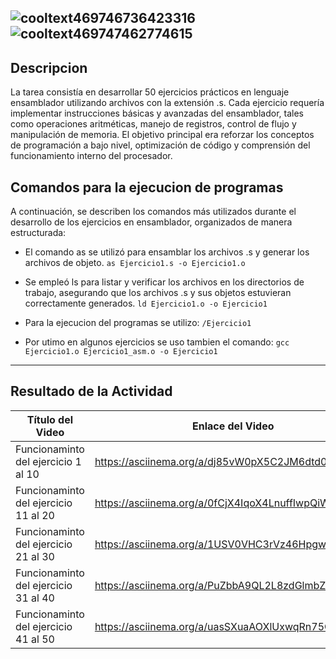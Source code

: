 
![cooltext469746736423316](https://github.com/user-attachments/assets/28ef88c4-825e-4ac1-9e68-c7cad4b195aa)
![cooltext469747462774615](https://github.com/user-attachments/assets/91aee4bf-0db9-4e12-a30b-15ed187932cb)
---
## Descripcion
La tarea consistía en desarrollar 50 ejercicios prácticos en lenguaje ensamblador utilizando archivos con la extensión .s. Cada ejercicio requería implementar instrucciones básicas y avanzadas del ensamblador, tales como operaciones aritméticas, manejo de registros, control de flujo y manipulación de memoria. El objetivo principal era reforzar los conceptos de programación a bajo nivel, optimización de código y comprensión del funcionamiento interno del procesador.

## Comandos para la ejecucion de programas

A continuación, se describen los comandos más utilizados durante el desarrollo de los ejercicios en ensamblador, organizados de manera estructurada:

- El comando as se utilizó para ensamblar los archivos .s y generar los archivos de objeto.
`as Ejercicio1.s -o Ejercicio1.o`

- Se empleó ls para listar y verificar los archivos en los directorios de trabajo, asegurando que los archivos .s y sus objetos estuvieran correctamente generados.
`ld Ejercicio1.o -o Ejercicio1`

- Para la ejecucion del programas se utilizo:
`/Ejercicio1`

- Por utimo en algunos ejercicios se uso tambien el comando:
`gcc Ejercicio1.o Ejercicio1_asm.o -o Ejercicio1 `
---
## Resultado de la Actividad

| Título del Video                             | Enlace del Video                                         |
|----------------------------------------------|----------------------------------------------------------|
| Funcionaminto del ejercicio 1 al 10          | https://asciinema.org/a/dj85vW0pX5C2JM6dtd0KZqMlP        |
| Funcionaminto del ejercicio 11 al 20         | https://asciinema.org/a/0fCjX4IqoX4LnuffIwpQiWEGV        |
| Funcionaminto del ejercicio 21 al 30         | https://asciinema.org/a/1USV0VHC3rVz46Hpgwt2Buqwm        |
| Funcionaminto del ejercicio 31 al 40         | https://asciinema.org/a/PuZbbA9QL2L8zdGlmbZumsv77        |
| Funcionaminto del ejercicio 41 al 50         | https://asciinema.org/a/uasSXuaAOXlUxwqRn75OtTpH4        |




